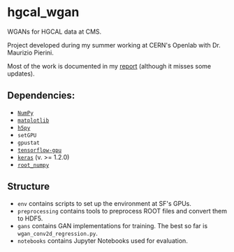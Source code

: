 # hgcal_wgan

WGANs for HGCAL data at CMS.

Project developed during my summer working at CERN's Openlab with Dr. Maurizio Pierini.

Most of the work is documented in my [report](https://zenodo.org/record/1470512) (although it misses some updates).


## Dependencies:
* [`NumPy`](http://www.numpy.org/)
* [`matplotlib`](https://matplotlib.org/)
* [`h5py`](http://www.h5py.org/)
* `setGPU`
* `gpustat`
* [`tensorflow-gpu`](https://www.tensorflow.org/)
* [`keras`](https://keras.io/) (v. >= 1.2.0)
* [`root_numpy`](https://github.com/scikit-hep/root_numpy)


## Structure
* `env` contains scripts to set up the environment at SF's GPUs.
* `preprocessing` contains tools to preprocess ROOT files and convert them to HDF5.
* `gans` contains GAN implementations for training. The best so far is `wgan_conv2d_regression.py`.
* `notebooks` contains Jupyter Notebooks used for evaluation.

